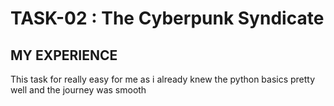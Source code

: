 # TASK-02 : The Cyberpunk Syndicate

## MY EXPERIENCE

This task for really easy for me as i already knew the python basics pretty well and the journey was smooth

